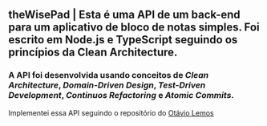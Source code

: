 ## theWisePad | Esta é uma API de um back-end para um aplicativo de bloco de notas simples. Foi escrito em Node.js e TypeScript seguindo os princípios da Clean Architecture.

### A API foi desenvolvida usando conceitos de _Clean Architecture_, _Domain-Driven Design_, _Test-Driven Development_, _Continuos Refactoring_ e _Atomic Commits_.

Implementei essa API seguindo o repositório do [Otávio Lemos](https://github.com/otaviolemos/thewisepad-core)

